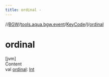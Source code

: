 ```yaml
---
title: ordinal -
---
```

//[BGW](../../../../index.md)/[tools.aqua.bgw.event](../../index.md)/[KeyCode](../index.md)/[I](index.md)/[ordinal](ordinal.md)



# ordinal  
[jvm]  
Content  
val [ordinal](ordinal.md): [Int](https://kotlinlang.org/api/latest/jvm/stdlib/kotlin/-int/index.html)  



